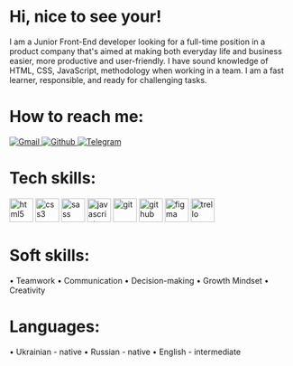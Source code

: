 # Hi, nice to see your!

I am a Junior Front-End developer looking for a full-time position in a product company that's aimed at making both everyday life and business easier, more productive and user-friendly. I have sound knowledge of HTML, CSS, JavaScript, methodology when working in a team. I am a fast learner, responsible, and ready for challenging tasks.

# How to reach me:

<a href="mailto:zyikowork@gmail.com" rel="noopener noreferrer" target="_blank"><img alt="Gmail" src="https://img.shields.io/badge/Gmail-D14836?&logo=gmail&logoColor=white" />
</a>
<a href="https://github.com/skayRimM" rel="noopener noreferrer" target="_blank"><img alt="Github" src="https://img.shields.io/badge/GitHub-333?logo=github&logoColor=white" />
</a>
<a href="https://t.me/zika26" rel="noopener noreferrer" target="_blank"><img alt="Telegram" src="https://img.shields.io/badge/Telegram-0088CC?logo=telegram&logoColor=white" />
</a>

# Tech skills:

[<img src="https://img.icons8.com/color/48/000000/html-5--v1.png" alt="html5" height='42px'/>](http://htmlbook.ru/html "HTML5")
[<img src="https://img.icons8.com/color/48/000000/css3.png" alt="css3" height='42px' />](http://htmlbook.ru/samcss "CSS3")
[<img src="https://img.icons8.com/color/48/000000/sass.png" alt="sass" height='42px' />](https://sass-lang.com/ "SASS")
[<img src="https://img.icons8.com/color/48/000000/javascript--v1.png" alt="javascript" height='42px'/>](https://learn.javascript.ru/ "Java Script")
[<img src="https://img.icons8.com/color/48/000000/git.png" alt="git" height='42px' />](https://git-scm.com/ "Git")
[<img src="https://img.icons8.com/fluency/50/000000/github.png" alt="github" height='42px' />](https://github.com/ "GitHub")
[<img src="https://img.icons8.com/color/48/000000/figma--v1.png" alt="figma" height='42px' />](https://www.figma.com/ "Figma")
[<img src="https://img.icons8.com/color/48/000000/trello.png" alt="trello" height='42px' />](https://trello.com/ "Trello")

# Soft skills:

• Teamwork
• Communication
• Decision-making
• Growth Mindset
• Creativity

# Languages:

• Ukrainian - native
• Russian - native
• English - intermediate